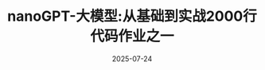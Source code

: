 ---
title: "nanoGPT-大模型:从基础到实战2000行代码作业之一"
date: 2025-07-24  # 重要：设置发布日期
link: "https://github.com/Zhaoyi-Tian/nanoGPT"  # 可选，如GitHub地址
status: "public"  # 项目状态标签
description: "实现了nanoGPT从头开始训和续训的过程，使用中文科幻小说数据集进行训练"
language: "Python"  # 编程语言
language_color: "#3572A5"  # 语言对应的颜色（参考GitHub配色）
image: "/images/projects/nanoGPT.png"  # 项目图片路径
---
